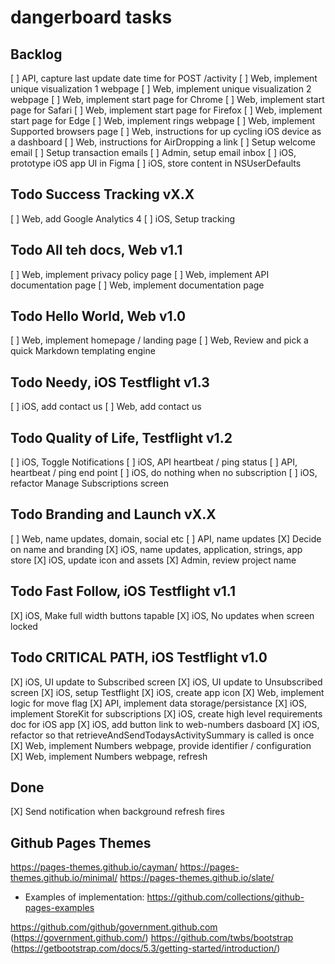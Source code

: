 # dangerboard tasks

## Backlog
[ ] API, capture last update date time for POST /activity
[ ] Web, implement unique visualization 1 webpage
[ ] Web, implement unique visualization 2 webpage
[ ] Web, implement start page for Chrome
[ ] Web, implement start page for Safari
[ ] Web, implement start page for Firefox
[ ] Web, implement start page for Edge
[ ] Web, implement rings webpage
[ ] Web, implement Supported browsers page
[ ] Web, instructions for up cycling iOS device as a dashboard
[ ] Web, instructions for AirDropping a link
[ ] Setup welcome email
[ ] Setup transaction emails
[ ] Admin, setup email inbox
[ ] iOS, prototype iOS app UI in Figma
[ ] iOS, store content in NSUserDefaults

## Todo Success Tracking vX.X
[ ] Web, add Google Analytics 4
[ ] iOS, Setup tracking

## Todo All teh docs, Web v1.1
[ ] Web, implement privacy policy page
[ ] Web, implement API documentation page
[ ] Web, implement documentation page

## Todo Hello World, Web v1.0
[ ] Web, implement homepage / landing page
[ ] Web, Review and pick a quick Markdown templating engine

## Todo Needy, iOS Testflight v1.3
[ ] iOS, add contact us
[ ] Web, add contact us

## Todo Quality of Life, Testflight v1.2
[ ] iOS, Toggle Notifications
[ ] iOS, API heartbeat / ping status
[ ] API, heartbeat / ping end point
[ ] iOS, do nothing when no subscription
[ ] iOS, refactor Manage Subscriptions screen

## Todo Branding and Launch vX.X 
[ ] Web, name updates, domain, social etc
[ ] API, name updates
[X] Decide on name and branding
[X] iOS, name updates, application, strings, app store
[X] iOS, update icon and assets
[X] Admin, review project name

## Todo Fast Follow, iOS Testflight v1.1
[X] iOS, Make full width buttons tapable
[X] iOS, No updates when screen locked

## Todo CRITICAL PATH, iOS Testflight v1.0
[X] iOS, UI update to Subscribed screen
[X] iOS, UI update to Unsubscribed screen
[X] iOS, setup Testflight
[X] iOS, create app icon
[X] Web, implement logic for move flag
[X] API, implement data storage/persistance
[X] iOS, implement StoreKit for subscriptions
[X] iOS, create high level requirements doc for iOS app
[X] iOS, add button link to web-numbers dasboard
[X] iOS, refactor so that retrieveAndSendTodaysActivitySummary is called is once
[X] Web, implement Numbers webpage, provide identifier / configuration
[X] Web, implement Numbers webpage, refresh

## Done
[X] Send notification when background refresh fires


## Github Pages Themes
https://pages-themes.github.io/cayman/
https://pages-themes.github.io/minimal/
https://pages-themes.github.io/slate/

- Examples of implementation:
https://github.com/collections/github-pages-examples

https://github.com/github/government.github.com (https://government.github.com/)
https://github.com/twbs/bootstrap (https://getbootstrap.com/docs/5.3/getting-started/introduction/)
